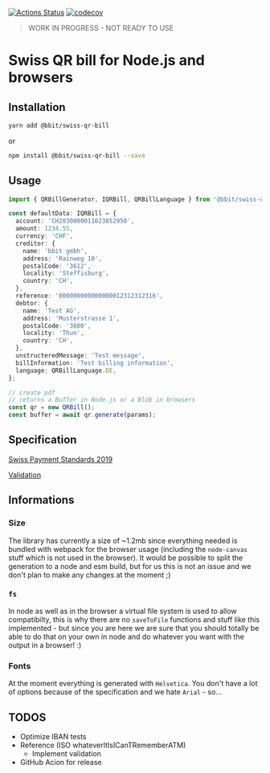 [![Actions Status](https://github.com/bbit-cloud/swiss-qr-bill/workflows/Node%20CI/badge.svg)](https://github.com//bbit-cloud/swiss-qr-bill/actions)
[![codecov](https://codecov.io/gh/bbit-cloud/swiss-qr-bill/branch/master/graph/badge.svg)](https://codecov.io/gh/bbit-cloud/swiss-qr-bill)

> WORK IN PROGRESS - NOT READY TO USE

# Swiss QR bill for Node.js and browsers

## Installation

```bash
yarn add @bbit/swiss-qr-bill
```

or

```bash
npm install @bbit/swiss-qr-bill --save
```

## Usage

```ts
import { QRBillGenerator, IQRBill, QRBillLanguage } from '@bbit/swiss-qr-bill';

const defaultData: IQRBill = {
  account: 'CH2830000011623852950',
  amount: 1234.55,
  currency: 'CHF',
  creditor: {
    name: 'bbit gmbh',
    address: 'Rainweg 10',
    postalCode: '3612',
    locality: 'Steffisburg',
    country: 'CH',
  },
  reference: '000000000000000012312312316',
  debtor: {
    name: 'Test AG',
    address: 'Musterstrasse 1',
    postalCode: '3600',
    locality: 'Thun',
    country: 'CH',
  },
  unstructeredMessage: 'Test message',
  billInformation: 'Test billing information',
  language: QRBillLanguage.DE,
};

// create pdf
// returns a Buffer in Node.js or a Blob in browsers
const qr = new QRBill();
const buffer = await qr.generate(params);
```

## Specification

[Swiss Payment Standards 2019](https://www.paymentstandards.ch/dam/downloads/ig-qr-bill-en.pdf)

[Validation](https://www.swiss-qr-invoice.org/validator/?lang=de)

## Informations

### Size

The library has currently a size of ~1.2mb since everything needed is bundled with webpack for the browser usage (including the `node-canvas` stuff which is not used in the browser). It would be possible to split the generation to a node and esm build, but for us this is not an issue and we don't plan to make any changes at the moment ;)

### `fs`

In node as well as in the browser a virtual file system is used to allow compatibilty, this is why there are no `saveToFile` functions and stuff like this implemented - but since you are here we are sure that you should totally be able to do that on your own in node and do whatever you want with the output in a browser! :)

### Fonts

At the moment everything is generated with `Helvetica`. You don't have a lot of options because of the specification and we hate `Arial` - so...

## TODOS

- Optimize IBAN tests
- Reference (ISO whateverItIsICanTRememberATM)
  - Implement validation
- GitHub Acion for release
